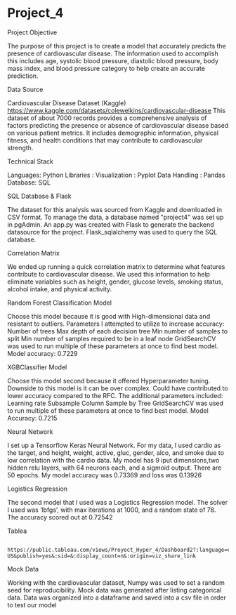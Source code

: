 # Project_4

Project Objective

  The purpose of this project is to create a model that accurately predicts the presence of cardiovascular disease. The information used to accomplish this includes age, systolic blood pressure, diastolic blood pressure, body mass index, and blood pressure category to help create an accurate prediction.

Data Source

  Cardiovascular Disease Dataset (Kaggle) https://www.kaggle.com/datasets/colewelkins/cardiovascular-disease
This dataset of about 7000 records provides a comprehensive analysis of factors predicting the presence or absence of cardiovascular disease based on various patient metrics. It includes demographic information, physical fitness, and health conditions that may contribute to cardiovascular strength. 

Technical Stack

  Languages: Python
  Libraries : 
      Visualization : Pyplot
      Data Handling : Pandas
  Database: SQL

SQL Database & Flask

  The dataset for this analysis was sourced from Kaggle and downloaded in CSV format. To manage the data, a database named "project4" was set up in pgAdmin. An app.py was created with Flask to generate the backend datasource for the project. Flask_sqlalchemy was used to query the SQL database.

Correlation Matrix

  We ended up running a quick correlation matrix to determine what features contribute to cardiovascular disease.  We used this information to help eliminate variables such as height, gender, glucose levels, smoking status, alcohol intake, and physical activity.

Random Forest Classification Model

  Choose this model because it is good with High-dimensional data and resistant to outliers.
Parameters I attempted to utilize to increase accuracy:
      Number of trees
      Max depth of each decision tree
      Min number of samples to split
      Min number of samples required to be in a leaf node
GridSearchCV was used to run multiple of these parameters at once to find best model.
Model accuracy: 0.7229

XGBClassifier Model

  Choose this model second because it offered Hyperparameter tuning. Downside to this model is it can be over complex.  Could have contributed to lower accuracy compared to the RFC.
  The additional parameters included:
        Learning rate
        Subsample
        Column Sample by Tree
  GridSearchCV was used to run multiple of these parameters at once to find best model.
  Model Accuracy: 0.7215

Neural Network

   I set up a Tensorflow Keras Neural Network.  For my data, I used cardio as the target, and height, weight, active, gluc, gender, alco, and smoke due to low correlation with the cardio data.  My model has 9 iput dimensions,two hidden relu layers, with 64 neurons each, and a sigmoid output.  There are 50 epochs.  My model accuracy was 0.73369 and loss was 0.13926

Logistics Regression

The second model that I used was a Logistics Regression model.  The solver I used was ‘lbfgs’, with max iterations at 1000, and a random state of 78.  The accuracy scored out at 0.72542

Tablea
~~~
  https://public.tableau.com/views/Proyect_Hyper_4/Dashboard2?:language=en-US&publish=yes&:sid=&:display_count=n&:origin=viz_share_link
~~~
Mock Data

Working with the cardiovascular dataset, Numpy was used to set a random seed for reproducibility. Mock data was generated after listing categorical data. Data was organized into a dataframe and saved into a csv file in order to test our model

